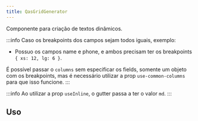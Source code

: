 ```yaml
---
title: QasGridGenerator
---
```


Componente para criação de textos dinâmicos.

<doc-api file="grid-generator/QasGridGenerator" name="QasGridGenerator" />

:::info
Caso os breakpoints dos campos sejam todos iguais, exemplo:
- Possuo os campos name e phone, e ambos precisam ter os breakpoints `{ xs: 12, lg: 6 }`.

É possível passar o `columns` sem especificar os fields, somente um objeto com os breakpoints, mas
é necessário utilizar a prop `use-common-columns` para que isso funcione.
:::

:::info
Ao utilizar a prop `useInline`, o gutter passa a ter o valor `md`.
:::

## Uso
<doc-example file="QasGridGenerator/Basic" title="Básico" />
<doc-example file="QasGridGenerator/Slots" title="Slots" />
<doc-example file="QasGridGenerator/UseInline" title="Inline" />

